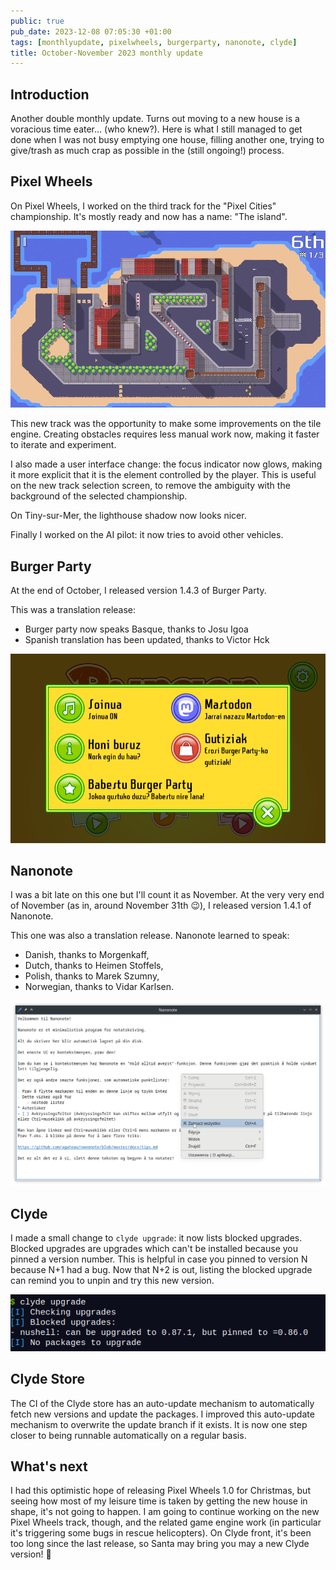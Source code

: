 ```yaml
---
public: true
pub_date: 2023-12-08 07:05:30 +01:00
tags: [monthlyupdate, pixelwheels, burgerparty, nanonote, clyde]
title: October-November 2023 monthly update
---
```


## Introduction

Another double monthly update. Turns out moving to a new house is a voracious time eater… (who knew?). Here is what I still managed to get done when I was not busy emptying one house, filling another one, trying to give/trash as much crap as possible in the (still ongoing!) process.

## Pixel Wheels

On Pixel Wheels, I worked on the third track for the "Pixel Cities" championship. It's mostly ready and now has a name: "The island".

![Pixel Wheels "The Island" track](pixelwheels-the-island.png)

This new track was the opportunity to make some improvements on the tile engine. Creating obstacles requires less manual work now, making it faster to iterate and experiment.

<!-- break -->

I also made a user interface change: the focus indicator now glows, making it more explicit that it is the element controlled by the player. This is useful on the new track selection screen, to remove the ambiguity with the background of the selected championship.

On Tiny-sur-Mer, the lighthouse shadow now looks nicer.

Finally I worked on the AI pilot: it now tries to avoid other vehicles.

## Burger Party

At the end of October, I released version 1.4.3 of Burger Party.

This was a translation release:

- Burger party now speaks Basque, thanks to Josu Igoa
- Spanish translation has been updated, thanks to Victor Hck

![Burger Party speaking Basque](burgerparty-eu.png)

## Nanonote

I was a bit late on this one but I'll count it as November. At the very very end of November (as in, around November 31th 😉), I released version 1.4.1 of Nanonote.

This one was also a translation release. Nanonote learned to speak:

- Danish, thanks to Morgenkaff,
- Dutch, thanks to Heimen Stoffels,
- Polish, thanks to Marek Szumny,
- Norwegian, thanks to Vidar Karlsen.

![Nanonote speaking Polish](nanonote-pl.png)

## Clyde

I made a small change to `clyde upgrade`: it now lists blocked upgrades. Blocked upgrades are upgrades which can't be installed because you pinned a version number. This is helpful in case you pinned to version N because N+1 had a bug. Now that N+2 is out, listing the blocked upgrade can remind you to unpin and try this new version.

![Clyde blocked upgrade](clyde-blocked-upgrade.png)

## Clyde Store

The CI of the Clyde store has an auto-update mechanism to automatically fetch new versions and update the packages. I improved this auto-update mechanism to overwrite the update branch if it exists. It is now one step closer to being runnable automatically on a regular basis.

## What's next

I had this optimistic hope of releasing Pixel Wheels 1.0 for Christmas, but seeing how most of my leisure time is taken by getting the new house in shape, it's not going to happen. I am going to continue working on the new Pixel Wheels track, though, and the related game engine work (in particular it's triggering some bugs in rescue helicopters). On Clyde front, it's been too long since the last release, so Santa may bring you may a new Clyde version! 🎁

